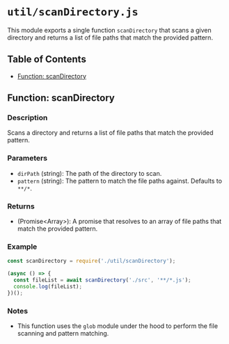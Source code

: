 # `util/scanDirectory.js`

This module exports a single function `scanDirectory` that scans a given directory and returns a list of file paths that match the provided pattern.

## Table of Contents

- [Function: scanDirectory](#function-scandirectory)

## Function: scanDirectory

### Description

Scans a directory and returns a list of file paths that match the provided pattern.

### Parameters

- `dirPath` (string): The path of the directory to scan.
- `pattern` (string): The pattern to match the file paths against. Defaults to `**/*`.

### Returns

- (Promise<Array<string>>): A promise that resolves to an array of file paths that match the provided pattern.

### Example

```javascript
const scanDirectory = require('./util/scanDirectory');

(async () => {
  const fileList = await scanDirectory('./src', '**/*.js');
  console.log(fileList);
})();
```

### Notes

- This function uses the `glob` module under the hood to perform the file scanning and pattern matching.